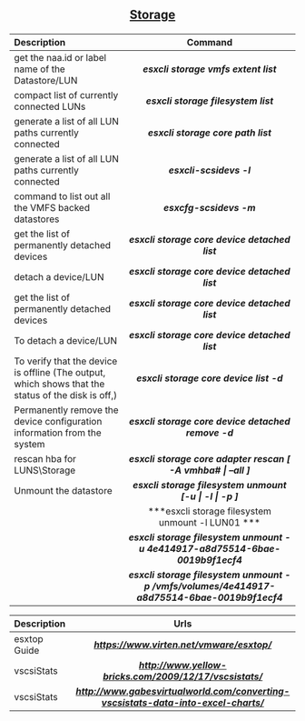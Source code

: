 ## <p align="center"><ins>Storage</ins></p>
| Description | Command |
| :--- | :---: |
| get the naa.id or label name of the Datastore/LUN | ***esxcli storage vmfs extent list*** |
| compact list of currently connected LUNs |***esxcli storage filesystem list***|
| generate a list of all LUN paths currently connected | ***esxcli storage core path list***|
| generate a list of all LUN paths currently connected | ***esxcli-scsidevs -l***|
| command to list out all the VMFS backed datastores | ***esxcfg-scsidevs -m*** |
| get the list of permanently detached devices | ***esxcli storage core device detached list*** |
| detach a device/LUN | ***esxcli storage core device detached list*** |
| get the list of permanently detached devices | ***esxcli storage core device detached list***|
| To detach a device/LUN | ***esxcli storage core device detached list***|
| To verify that the device is offline (The output, which shows that the status of the disk is off,) | ***esxcli storage core device list -d <NAA ID>***|
| Permanently remove the device configuration information from the system | ***esxcli storage core device detached remove -d <NAA ID>***|
| rescan hba for LUNS\Storage | ***esxcli storage core adapter rescan [ -A vmhba# \| –all ]***|
| Unmount the datastore | ***esxcli storage filesystem unmount [-u <UUID> \| -l <label> \| -p <path> ]***|
|| ***esxcli storage filesystem unmount -l LUN01 ***|
|| ***esxcli storage filesystem unmount -u 4e414917-a8d75514-6bae-0019b9f1ecf4***|
|| ***esxcli storage filesystem unmount -p /vmfs/volumes/4e414917-a8d75514-6bae-0019b9f1ecf4***|


| Description | Urls|
| :--- | :---: |
| esxtop Guide | ***https://www.virten.net/vmware/esxtop/*** |
| vscsiStats   | ***http://www.yellow-bricks.com/2009/12/17/vscsistats/***|
| vscsiStats   | ***http://www.gabesvirtualworld.com/converting-vscsistats-data-into-excel-charts/***|
 
